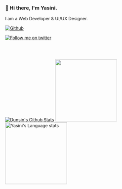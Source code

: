 ### 👋 Hi there, I'm Yasini.
I am a Web Developer & UI/UX Designer.

[![Github](https://img.shields.io/github/followers/yasinidev?label=Follow&style=social)](https://github.com/yasinidev)

<a href="https://twitter.com/intent/follow?screen_name=yas4rea1#gh-dark-mode-only">
<img src="https://img.shields.io/twitter/follow/yas4rea1?style=for-the-badge&logo=twitter&labelColor=000&color=FFF#gh-dark-mode-only" alt="Follow me on twitter" >
</a>

</br></br>

<a href="https://github.com/Dun-sin"><img alt="Dunsin's Github Stats" src="https://github-readme-stats.vercel.app/api?username=yasinidev&show_icons=true&count_private=true&theme=react&hide_border=true&bg_color=1d2a3a" /></a>
<a href="https://github.com/yasinidev">
<img height=200 src="https://streak-stats.demolab.com/?user=yasinidev&layout=compact&langs_count=10&hide_border=1&role=OWNER,COLLABORATOR&theme=dark&bg_color=000000#gh-dark-mode-only)](https://git.io/streak-stats" />
</a> <a href="https://github.com/yasinidev">
<img height=200 src="https://github-readme-stats-git-master-rstaa-rickstaa.vercel.app/api/top-langs/?username=yasinidev&layout=compact&langs_count=10&hide_border=1&role=OWNER,COLLABORATOR&theme=dark&bg_color=000000#gh-dark-mode-only" alt="Yasini's Language stats" />
</a>
